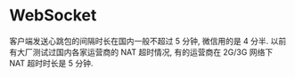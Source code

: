 # WebSocket

客户端发送心跳包的间隔时长在国内一般不超过 5 分钟, 微信用的是 4 分半. 以前有大厂测试过国内各家运营商的 NAT 超时情况, 有的运营商在 2G/3G 网络下 NAT 超时时长是 5 分钟.